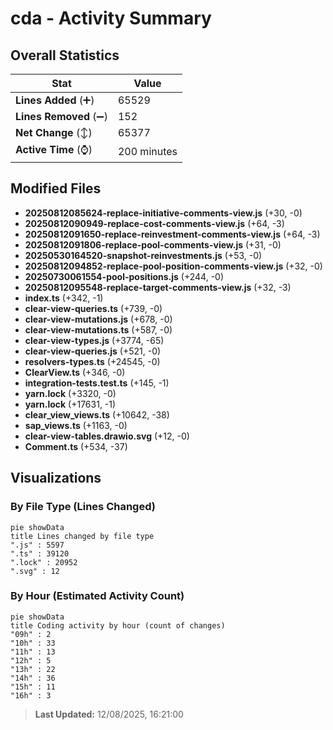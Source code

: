 # cda - Activity Summary 

## Overall Statistics

| Stat                   | Value                                                             |
| ---------------------- | ----------------------------------------------------------------- |
| **Lines Added** (➕)   | 65529                                          |
| **Lines Removed** (➖) | 152                                        |
| **Net Change** (↕)    | 65377                |
| **Active Time** (⌚)   | 200 minutes |


## Modified Files
- **20250812085624-replace-initiative-comments-view.js** (+30, -0)
- **20250812090949-replace-cost-comments-view.js** (+64, -3)
- **20250812091650-replace-reinvestment-comments-view.js** (+64, -3)
- **20250812091806-replace-pool-comments-view.js** (+31, -0)
- **20250530164520-snapshot-reinvestments.js** (+53, -0)
- **20250812094852-replace-pool-position-comments-view.js** (+32, -0)
- **20250730061554-pool-positions.js** (+244, -0)
- **20250812095548-replace-target-comments-view.js** (+32, -3)
- **index.ts** (+342, -1)
- **clear-view-queries.ts** (+739, -0)
- **clear-view-mutations.js** (+678, -0)
- **clear-view-mutations.ts** (+587, -0)
- **clear-view-types.js** (+3774, -65)
- **clear-view-queries.js** (+521, -0)
- **resolvers-types.ts** (+24545, -0)
- **ClearView.ts** (+346, -0)
- **integration-tests.test.ts** (+145, -1)
- **yarn.lock** (+3320, -0)
- **yarn.lock** (+17631, -1)
- **clear_view_views.ts** (+10642, -38)
- **sap_views.ts** (+1163, -0)
- **clear-view-tables.drawio.svg** (+12, -0)
- **Comment.ts** (+534, -37)

## Visualizations

### By File Type (Lines Changed)

```mermaid
pie showData
title Lines changed by file type
".js" : 5597
".ts" : 39120
".lock" : 20952
".svg" : 12
```

### By Hour (Estimated Activity Count)

```mermaid
pie showData
title Coding activity by hour (count of changes)
"09h" : 2
"10h" : 33
"11h" : 13
"12h" : 5
"13h" : 22
"14h" : 36
"15h" : 11
"16h" : 3
```


> **Last Updated:** 12/08/2025, 16:21:00